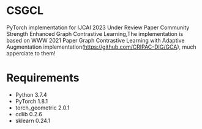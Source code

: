 # CSGCL
PyTorch implementation for IJCAI 2023 Under Review Paper Community Strength Enhanced Graph Contrastive Learning,The implementation is based on WWW 2021 Paper Graph Contrastive Learning with Adaptive Augmentation implementation(https://github.com/CRIPAC-DIG/GCA), much apperciate to them!
# Requirements
* Python 3.7.4
* PyTorch 1.8.1
* torch_geometric 2.0.1
* cdlib 0.2.6
* sklearn 0.24.1
